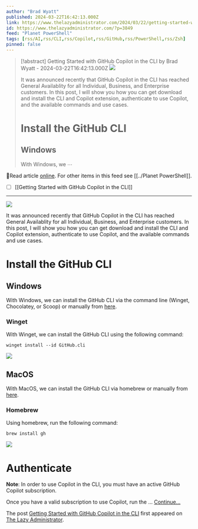 ```yaml
---
author: "Brad Wyatt"
published: 2024-03-22T16:42:13.000Z
link: https://www.thelazyadministrator.com/2024/03/22/getting-started-with-github-copilot-in-the-cli/
id: https://www.thelazyadministrator.com/?p=3849
feed: "Planet PowerShell"
tags: [rss/AI,rss/CLI,rss/Copilot,rss/GitHub,rss/PowerShell,rss/Zsh]
pinned: false
---
```

> [!abstract] Getting Started with GitHub Copilot in the CLI by Brad Wyatt - 2024-03-22T16:42:13.000Z
> ![](https://www.thelazyadministrator.com/wp-content/uploads/2024/03/315276420-2e3719ca-371b-4542-b00d-a60c25ae98d5-1024x538.png)
> 
> It was announced recently that GitHub Copilot in the CLI has reached General Availablity for all Individual, Business, and Enterprise customers. In this post, I will show you how you can get download and install the CLI and Copilot extension, authenticate to use Copilot, and the available commands and use cases.
> 
> # Install the GitHub CLI
> 
> ## Windows
> 
> With Windows, we ⋯

🔗Read article [online](https://www.thelazyadministrator.com/2024/03/22/getting-started-with-github-copilot-in-the-cli/). For other items in this feed see [[../Planet PowerShell]].

- [ ] [[Getting Started with GitHub Copilot in the CLI]]
- - -
![](https://www.thelazyadministrator.com/wp-content/uploads/2024/03/315276420-2e3719ca-371b-4542-b00d-a60c25ae98d5-1024x538.png)

It was announced recently that GitHub Copilot in the CLI has reached General Availablity for all Individual, Business, and Enterprise customers. In this post, I will show you how you can get download and install the CLI and Copilot extension, authenticate to use Copilot, and the available commands and use cases.

# Install the GitHub CLI

## Windows

With Windows, we can install the GitHub CLI via the command line (Winget, Chocolatey, or Scoop) or manually from [here](https://cli.github.com/).

### Winget

With Winget, we can install the GitHub CLI using the following command:

```
winget install --id GitHub.cli
```

![](https://www.thelazyadministrator.com/wp-content/uploads/2024/03/CleanShot-2024-03-21-at-20.22.35.png)

## MacOS

With MacOS, we can install the GitHub CLI via homebrew or manually from [here](https://cli.github.com/ "here").

### Homebrew

Using homebrew, run the following command:

```
brew install gh
```

![](https://www.thelazyadministrator.com/wp-content/uploads/2024/03/CleanShot-2024-03-21-at-12.08.35.png)

# Authenticate

**Note**: In order to use Copilot in the CLI, you must have an active GitHub Copilot subscription.

Once you have a valid subscription to use Copilot, run the … [Continue...](https://www.thelazyadministrator.com/2024/03/22/getting-started-with-github-copilot-in-the-cli/)

The post [Getting Started with GitHub Copilot in the CLI](https://www.thelazyadministrator.com/2024/03/22/getting-started-with-github-copilot-in-the-cli/) first appeared on [The Lazy Administrator](https://www.thelazyadministrator.com).
